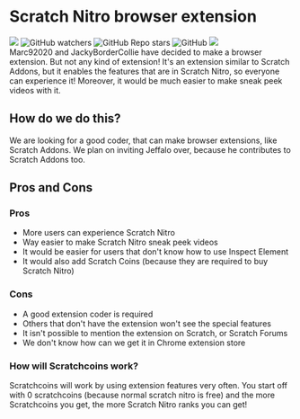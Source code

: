 # Scratch Nitro browser extension
![](https://img.shields.io/github/forks/Marc92020/scratch-nitro?color=g&style=plastic) ![GitHub watchers](https://img.shields.io/github/watchers/Marc92020/scratch-nitro?color=g&style=plastic) ![GitHub Repo stars](https://img.shields.io/github/stars/Marc92020/scratch-nitro?color=g&style=plastic) ![GitHub](https://img.shields.io/github/license/Marc92020/scratch-nitro?style=plastic)
![](https://img.shields.io/github/issues/Marc92020/scratch-nitro?style=plastic) 
<br>
Marc92020 and JackyBorderCollie have decided to make a browser extension. But not any kind of extension! It's an extension similar to Scratch Addons, but it enables the features that are in Scratch Nitro, so everyone can experience it! Moreover, it would be much easier to make sneak peek videos with it.
## How do we do this?
We are looking for a good coder, that can make browser extensions, like Scratch Addons. We plan on inviting Jeffalo over, because he contributes to Scratch Addons too.
## Pros and Cons
### Pros
- More users can experience Scratch Nitro
- Way easier to make Scratch Nitro sneak peek videos
- It would be easier for users that don't know how to use Inspect Element
- It would also add Scratch Coins (because they are required to buy Scratch Nitro)
### Cons
- A good extension coder is required
- Others that don't have the extension won't see the special features
- It isn't possible to mention the extension on Scratch, or Scratch Forums
- We don't know how can we get it in Chrome extension store
### How will Scratchcoins work?
Scratchcoins will work by using extension features very often. You start off with 0 scratchcoins (because normal scratch nitro is free) and the more Scratchcoins you get, the more Scratch Nitro ranks you can get!
